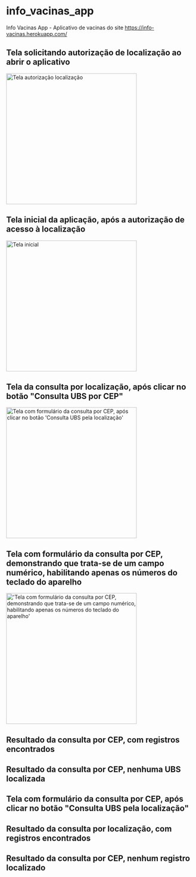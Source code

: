 # info_vacinas_app
Info Vacinas App - Aplicativo de vacinas do site https://info-vacinas.herokuapp.com/

## Tela solicitando autorização de localização ao abrir o aplicativo
<img src="Screenshot_20221108_135200.png" width="350" title="Tela autorização localização">

## Tela inicial da aplicação, após a autorização de acesso à localização
<img src="Screenshot_20221108_142850.png" width="350" title="Tela inicial">

## Tela da consulta por localização, após clicar no botão "Consulta UBS por CEP"
<img src="Screenshot_20221108_201117.png" width="350" title="Tela com formulário da consulta por CEP, após clicar no botão 'Consulta UBS pela localização'">

## Tela com formulário da consulta por CEP, demonstrando que trata-se de um campo numérico, habilitando apenas os números do teclado do aparelho
<img src="Screenshot_20221108_201130.png" width="350" title="'Tela com formulário da consulta por CEP, demonstrando que trata-se de um campo numérico, habilitando apenas os números do teclado do aparelho'">

## Resultado da consulta por CEP, com registros encontrados

## Resultado da consulta por CEP, nenhuma UBS localizada

## Tela com formulário da consulta por CEP, após clicar no botão "Consulta UBS pela localização"

## Resultado da consulta por localização, com registros encontrados

## Resultado da consulta por CEP, nenhum registro localizado
